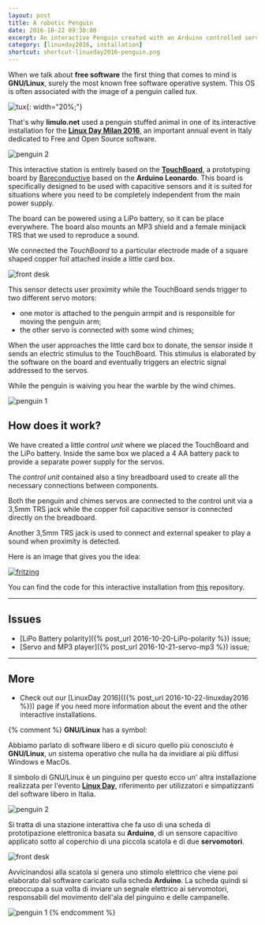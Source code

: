 ```yaml
---
layout: post
title: A robotic Penguin
date: 2016-10-22 09:30:00
excerpt: An interactive Penguin created with an Arduino controlled servo motor .
category: [linuxday2016, installation]
shortcut: shortcut-linuxday2016-penguin.png
---
```


When we talk about **free software** the first thing that comes to mind is **GNU/Linux**, surely the most known free software operative system.
This OS is often associated with the image of a penguin called _tux_.

![tux](https://upload.wikimedia.org/wikipedia/commons/3/35/Tux.svg){: width="20%;"}

That's why **limulo.net** used a penguin stuffed animal in one of its interactive installation for the [**Linux Day Milan 2016**](http://www.linuxdaymilano.org), an important annual event in Italy dedicated to Free and Open Source software.

![penguin 2]({{site.url}}/assets/images/linuxday2016/IMG_0864.jpg)

This interactive station is entirely based on the [**TouchBoard**](https://www.bareconductive.com/shop/touch-board/), a prototyping board by [Bareconductive](https://www.bareconductive.com/) based on the **Arduino Leonardo**. This board is specifically designed to be used with capacitive sensors and it is suited for situations where you need to be completely independent from the main power supply.

The board can be powered using a LiPo battery, so it can be place everywhere. The board also mounts an MP3 shield and a female minijack TRS that we used to reproduce a sound.

We connected the _TouchBoard_ to a particular electrode made of a square shaped copper foil attached inside a little card box.

![front desk]({{site.url}}/assets/images/linuxday2016/station_7.png)

This sensor detects user proximity while the TouchBoard sends trigger to two different servo motors:

* one motor is attached to the penguin armpit and is responsible for moving the penguin arm;
* the other servo is connected with some wind chimes;

When the user approaches the little card box to donate, the sensor inside it sends an electric stimulus to the TouchBoard. This stimulus is elaborated by the software on the board and eventually triggers an electric signal addressed to the servos.

While the penguin is waiving you hear the warble by the wind chimes.

![penguin 1]({{site.url}}/assets/images/linuxday2016/IMG_0868.jpg)

## How does it work?

We have created a little _control unit_ where we placed the TouchBoard and the LiPo battery. Inside the same box we placed a 4 AA battery pack to provide a separate power supply for the servos.

The _control unit_ contained also a tiny breadboard used to create all the necessary connections between components.

Both the penguin and chimes servos are connected to the control unit via a 3,5mm TRS jack while the copper foil capacitive sensor is connected directly on the breadboard.

Another 3,5mm TRS jack is used to connect and external speaker to play a sound when proximity is detected.

Here is an image that gives you the idea:

[![fritzing]({{site.url}}/assets/images/linuxday2016/station_7_def_circuit_bb_bis.png)]({{site.url}}/assets/images/linuxday2016/station_7_def_circuit_bb_bis.png)

You can find the code for this interactive installation from [this](https://github.com/Limulo/linuxday2016) repository.

---

## Issues

* [LiPo Battery polarity]({% post_url 2016-10-20-LiPo-polarity %}) issue;
* [Servo and MP3 player]({% post_url 2016-10-21-servo-mp3 %}) issue;

---

## More

* Check out our [LinuxDay 2016](({% post_url 2016-10-22-linuxday2016 %})) page if you need more information about the event and the other interactive installations.



{% comment %}
**GNU/Linux** has a symbol:

Abbiamo parlato di software libero e di sicuro quello più conosciuto è **GNU/Linux**, un sistema operativo che nulla ha da invidiare ai più diffusi Windows e MacOs.

Il simbolo di GNU/Linux è un pinguino per questo ecco un' altra installazione realizzata per l'evento [**Linux Day**](http://www.linuxdaymilano.org), riferimento per utilizzatori e simpatizzanti del software libero in Italia.

![penguin 2](assets/linuxday2016/IMG_0864.jpg)

Si tratta di una stazione interattiva che fa uso di una scheda di prototipazione elettronica basata su **Arduino**, di un sensore capacitivo applicato sotto al coperchio di una piccola scatola e di due **servomotori**.

![front desk](assets/linuxday2016/station_7.png)

Avvicinandosi alla scatola si genera uno stimolo elettrico che viene poi elaborato dal software caricato sulla scheda **Arduino**. La scheda quindi si preoccupa a sua volta di inviare un segnale elettrico ai servomotori, responsabili del movimento dell'ala del pinguino e delle campanelle.

![penguin 1](assets/linuxday2016/IMG_0868.jpg)
{% endcomment %}
